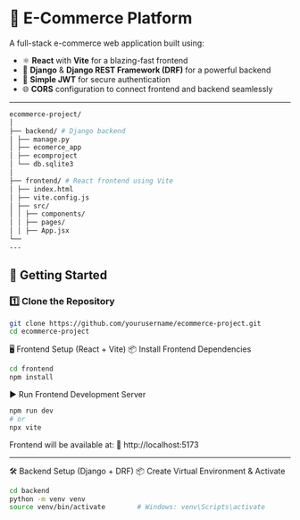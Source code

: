 # 🛒 E-Commerce Platform

A full-stack e-commerce web application built using:

- ⚛️ **React** with **Vite** for a blazing-fast frontend
- 🐍 **Django** & **Django REST Framework (DRF)** for a powerful backend
- 🔐 **Simple JWT** for secure authentication
- 🌐 **CORS** configuration to connect frontend and backend seamlessly

---
```bash
ecommerce-project/
│
├── backend/ # Django backend
│ ├── manage.py
│ ├── ecomerce_app
│ ├── ecomproject
│ └── db.sqlite3
│
├── frontend/ # React frontend using Vite
│ ├── index.html
│ ├── vite.config.js
│ ├── src/
│ │ ├── components/
│ │ ├── pages/
│ │ ├── App.jsx
└── 
---
```
## 🚀 Getting Started

### 1️⃣ Clone the Repository

```bash
git clone https://github.com/yourusername/ecommerce-project.git
cd ecommerce-project
```
🖥️ Frontend Setup (React + Vite)
📦 Install Frontend Dependencies
```bash
cd frontend
npm install
```
▶️ Run Frontend Development Server
```bash
npm run dev
# or
npx vite
```
Frontend will be available at:
📍 http://localhost:5173

---
🛠️ Backend Setup (Django + DRF)
📦 Create Virtual Environment & Activate
```bash
cd backend
python -m venv venv
source venv/bin/activate        # Windows: venv\Scripts\activate

```
